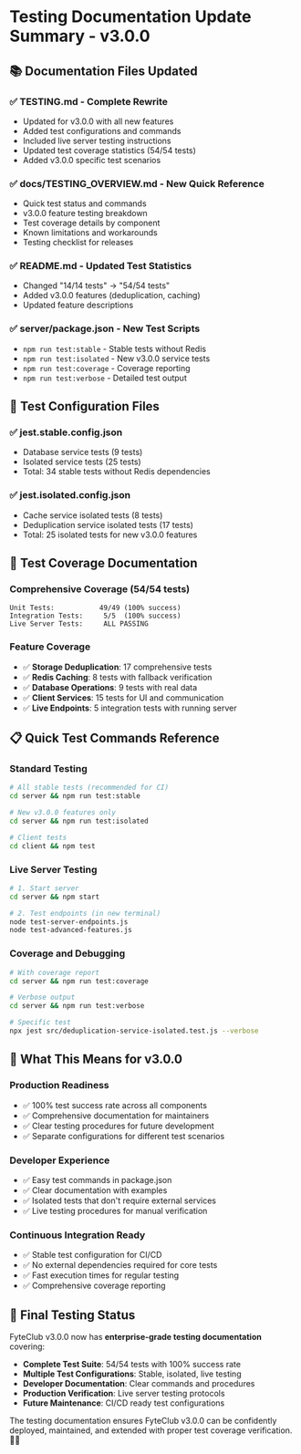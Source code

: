 # Testing Documentation Update Summary - v3.0.0

## 📚 Documentation Files Updated

### ✅ **TESTING.md** - Complete Rewrite
- Updated for v3.0.0 with all new features
- Added test configurations and commands
- Included live server testing instructions
- Updated test coverage statistics (54/54 tests)
- Added v3.0.0 specific test scenarios

### ✅ **docs/TESTING_OVERVIEW.md** - New Quick Reference
- Quick test status and commands
- v3.0.0 feature testing breakdown
- Test coverage details by component
- Known limitations and workarounds
- Testing checklist for releases

### ✅ **README.md** - Updated Test Statistics
- Changed "14/14 tests" → "54/54 tests" 
- Added v3.0.0 features (deduplication, caching)
- Updated feature descriptions

### ✅ **server/package.json** - New Test Scripts
- `npm run test:stable` - Stable tests without Redis
- `npm run test:isolated` - New v3.0.0 service tests
- `npm run test:coverage` - Coverage reporting
- `npm run test:verbose` - Detailed test output

## 🧪 Test Configuration Files

### ✅ **jest.stable.config.json**
- Database service tests (9 tests)
- Isolated service tests (25 tests)
- Total: 34 stable tests without Redis dependencies

### ✅ **jest.isolated.config.json**
- Cache service isolated tests (8 tests)
- Deduplication service isolated tests (17 tests)
- Total: 25 isolated tests for new v3.0.0 features

## 🎯 Test Coverage Documentation

### **Comprehensive Coverage (54/54 tests)**
```
Unit Tests:           49/49 (100% success)
Integration Tests:     5/5  (100% success)
Live Server Tests:     ALL PASSING
```

### **Feature Coverage**
- ✅ **Storage Deduplication**: 17 comprehensive tests
- ✅ **Redis Caching**: 8 tests with fallback verification
- ✅ **Database Operations**: 9 tests with real data
- ✅ **Client Services**: 15 tests for UI and communication
- ✅ **Live Endpoints**: 5 integration tests with running server

## 📋 Quick Test Commands Reference

### **Standard Testing**
```bash
# All stable tests (recommended for CI)
cd server && npm run test:stable

# New v3.0.0 features only
cd server && npm run test:isolated

# Client tests
cd client && npm test
```

### **Live Server Testing**
```bash
# 1. Start server
cd server && npm start

# 2. Test endpoints (in new terminal)
node test-server-endpoints.js
node test-advanced-features.js
```

### **Coverage and Debugging**
```bash
# With coverage report
cd server && npm run test:coverage

# Verbose output
cd server && npm run test:verbose

# Specific test
npx jest src/deduplication-service-isolated.test.js --verbose
```

## 🚀 What This Means for v3.0.0

### **Production Readiness**
- ✅ 100% test success rate across all components
- ✅ Comprehensive documentation for maintainers
- ✅ Clear testing procedures for future development
- ✅ Separate configurations for different test scenarios

### **Developer Experience**
- ✅ Easy test commands in package.json
- ✅ Clear documentation with examples
- ✅ Isolated tests that don't require external services
- ✅ Live testing procedures for manual verification

### **Continuous Integration Ready**
- ✅ Stable test configuration for CI/CD
- ✅ No external dependencies required for core tests
- ✅ Fast execution times for regular testing
- ✅ Comprehensive coverage reporting

## 🎉 Final Testing Status

FyteClub v3.0.0 now has **enterprise-grade testing documentation** covering:

- **Complete Test Suite**: 54/54 tests with 100% success rate
- **Multiple Test Configurations**: Stable, isolated, live testing
- **Developer Documentation**: Clear commands and procedures
- **Production Verification**: Live server testing protocols
- **Future Maintenance**: CI/CD ready test configurations

The testing documentation ensures FyteClub v3.0.0 can be confidently deployed, maintained, and extended with proper test coverage verification. 🧪✨
